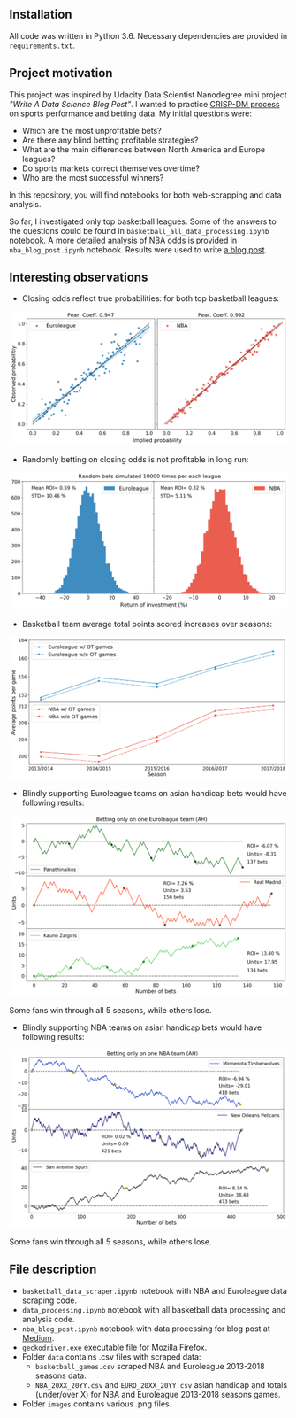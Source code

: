 ## Installation

All code was written in Python 3.6. Necessary dependencies are provided in `requirements.txt`.

## Project motivation

This project was inspired by Udacity Data Scientist Nanodegree mini project *"Write A Data Science Blog
 Post"*. I wanted to practice
  [CRISP-DM process](https://en.wikipedia.org/wiki/Cross-industry_standard_process_for_data_mining) 
  on  sports performance and betting data. My initial questions were:
  
* Which are the most unprofitable bets?
* Are there any blind betting profitable strategies?
* What are the main differences between North America and Europe leagues?
* Do sports markets correct themselves overtime?
* Who are the most successful winners?
  
In this repository, you will find notebooks for both web-scrapping and data analysis.
  
So far, I investigated only top basketball leagues. Some of the answers to the questions could be found in `basketball_all_data_processing.ipynb` notebook. A more detailed analysis of 
NBA odds is provided in `nba_blog_post.ipynb` notebook. Results were used to write [a blog post](https://medium.com/@t.uzdavinys/statistical-analysis-of-nba-odds-how-to-not-lose-money-betting-on-basketball-bc41fe239561).

## Interesting observations

* Closing odds reflect true probabilities: for both top basketball leagues:

![fig 1](images/observed_prob_vs_implied_separate.png "Correlation plot")

* Randomly betting on closing odds is not profitable in long run:

![fig 2](images/random_bet_simulations.png "Simulation results")

* Basketball team average total points scored increases over seasons:

![fig 3](images/total_points.png "Total points vs season")

* Blindly supporting Euroleague teams on asian handicap bets would have following results:

![fig 4](images/euroleague_AH_teams.png "Euroleague team AH performance")

Some fans win through all 5 seasons, while others lose.

* Blindly supporting NBA teams on asian handicap bets would have following results:

![fig 5](images/nba_AH_teams.png "Euroleague team AH performance")

Some fans win through all 5 seasons, while others lose.

## File description

* `basketball_data_scraper.ipynb` notebook with NBA and Euroleague data scraping code.
* `data_processing.ipynb` notebook with all basketball data processing and analysis code.
* `nba_blog_post.ipynb` notebook with data processing for blog post at [Medium](https://medium.com/@t.uzdavinys/statistical-analysis-of-nba-odds-how-to-not-lose-money-betting-on-basketball-bc41fe239561).
* `geckodriver.exe` executable file for Mozilla Firefox.
* Folder `data` contains .csv files with scraped data:
  * `basketball_games.csv` scraped NBA and Euroleague 2013-2018 seasons data.
  * `NBA_20XX_20YY.csv` and `EURO_20XX_20YY.csv` asian handicap and totals (under/over X) for NBA and Euroleague 2013-2018 seasons games.
* Folder `images` contains various .png files.
